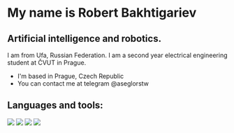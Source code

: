 My name is Robert Bakhtigariev
===========================================================================================================================================

Artificial intelligence and robotics.
-------------------------------------

I am from Ufa, Russian Federation. I am a second year electrical engineering student at ČVUT in Prague.

* I'm based in Prague, Czech Republic
* You can contact me at telegram @aseglorstw

Languages and tools:
-------------------------------------
<img src="https://img.shields.io/badge/ROS-black?style=for-the-badge&logo=ROS&logoColor=white"/> <img src="https://img.shields.io/badge/Python-black?style=for-the-badge&logo=python&logoColor=white"/> <img src="https://img.shields.io/badge/-black?style=for-the-badge&logo=c&logoColor=white"/> <img src="https://img.shields.io/badge/Java-black?style=for-the-badge&logo=Java&logoColor=white"/> 






